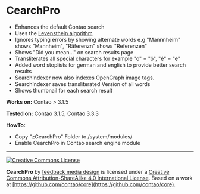 CearchPro
=========

* Enhances the default Contao search
* Uses the [Levensthein algorithm](http://en.wikipedia.org/wiki/Levenshtein_distance)
* Ignores typing errors by showing alternate words e.g "Mannnheim" shows "Mannheim", "Räferenzn" shows "Referenzen"
* Shows "Did you mean..." on search results page
* Transliterates all special characters for example "o" = "ö", "ê" = "e"
* Added word stoplists for german and english to provide better search results 
* SearchIndexer now also indexes OpenGraph image tags.
* SearchIndexer saves transliterated Version of all words
* Shows thumbnail for each search result


**Works on:**
Contao > 3.1.5


**Tested on:**
Contao 3.1.5, Contao 3.3.3


**HowTo:**
* Copy "zCearchPro" Folder to /system/modules/
* Enable CearchPro in Contao search engine module

------

[![Creative Commons License](https://i.creativecommons.org/l/by-sa/4.0/88x31.png)](http://creativecommons.org/licenses/by-sa/4.0/)

<span xmlns:dct="http://purl.org/dc/terms/" property="dct:title">**CearchPro**</span> by [feedback media design](https://github.com/feedbackmedia/cearch/) is licensed under a [Creative Commons Attribution-ShareAlike 4.0 International License](http://creativecommons.org/licenses/by-sa/4.0/). Based on a work at [https://github.com/contao/core](https://github.com/contao/core).
